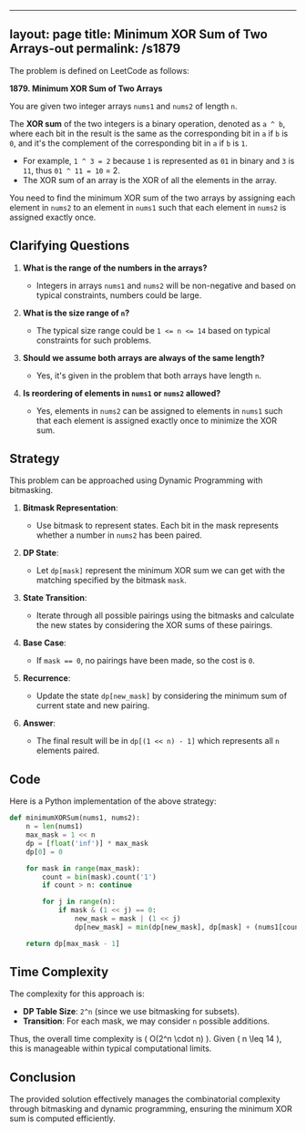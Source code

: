 
---
layout: page
title:  Minimum XOR Sum of Two Arrays-out
permalink: /s1879
---

The problem is defined on LeetCode as follows:

**1879. Minimum XOR Sum of Two Arrays**

You are given two integer arrays `nums1` and `nums2` of length `n`.

The **XOR sum** of the two integers is a binary operation, denoted as `a ^ b`, where each bit in the result is the same as the corresponding bit in `a` if `b` is `0`, and it's the complement of the corresponding bit in `a` if `b` is `1`.

- For example, `1 ^ 3 = 2` because `1` is represented as `01` in binary and `3` is `11`, thus `01 ^ 11 = 10` = 2.
- The XOR sum of an array is the XOR of all the elements in the array.

You need to find the minimum XOR sum of the two arrays by assigning each element in `nums2` to an element in `nums1` such that each element in `nums2` is assigned exactly once.

## Clarifying Questions

1. **What is the range of the numbers in the arrays?**
   - Integers in arrays `nums1` and `nums2` will be non-negative and based on typical constraints, numbers could be large.

2. **What is the size range of `n`?**
   - The typical size range could be `1 <= n <= 14` based on typical constraints for such problems.

3. **Should we assume both arrays are always of the same length?**
   - Yes, it's given in the problem that both arrays have length `n`.

4. **Is reordering of elements in `nums1` or `nums2` allowed?**
   - Yes, elements in `nums2` can be assigned to elements in `nums1` such that each element is assigned exactly once to minimize the XOR sum.

## Strategy

This problem can be approached using Dynamic Programming with bitmasking.

1. **Bitmask Representation**:
   - Use bitmask to represent states. Each bit in the mask represents whether a number in `nums2` has been paired.

2. **DP State**:
   - Let `dp[mask]` represent the minimum XOR sum we can get with the matching specified by the bitmask `mask`.

3. **State Transition**:
   - Iterate through all possible pairings using the bitmasks and calculate the new states by considering the XOR sums of these pairings.

4. **Base Case**:
   - If `mask == 0`, no pairings have been made, so the cost is `0`.

5. **Recurrence**:
   - Update the state `dp[new_mask]` by considering the minimum sum of current state and new pairing.

6. **Answer**:
   - The final result will be in `dp[(1 << n) - 1]` which represents all `n` elements paired.

## Code

Here is a Python implementation of the above strategy:

```python
def minimumXORSum(nums1, nums2):
    n = len(nums1)
    max_mask = 1 << n
    dp = [float('inf')] * max_mask
    dp[0] = 0

    for mask in range(max_mask):
        count = bin(mask).count('1')
        if count > n: continue

        for j in range(n):
            if mask & (1 << j) == 0:
                new_mask = mask | (1 << j)
                dp[new_mask] = min(dp[new_mask], dp[mask] + (nums1[count] ^ nums2[j]))

    return dp[max_mask - 1]
```

## Time Complexity

The complexity for this approach is:

- **DP Table Size**: `2^n` (since we use bitmasking for subsets).
- **Transition**: For each mask, we may consider `n` possible additions.

Thus, the overall time complexity is \( O(2^n \cdot n) \). Given \( n \leq 14 \), this is manageable within typical computational limits.

## Conclusion

The provided solution effectively manages the combinatorial complexity through bitmasking and dynamic programming, ensuring the minimum XOR sum is computed efficiently.